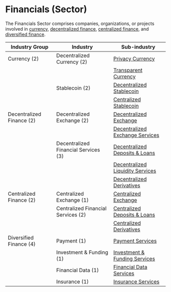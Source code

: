 # Financials (Sector)

The Financials Sector comprises companies, organizations, or projects involved in [currency](currency-industry-group.md), [decentralized finance](decentralized-finance-industry-group.md), [centralized finance](centralized-finance-industry-group.md), and [diversified finance](diversified-finance-industry-group.md).

| Industry Group            | Industry                             | Sub-industry                                                                                                              |
| ------------------------- | ------------------------------------ | ------------------------------------------------------------------------------------------------------------------------- |
| Currency (2)              | Decentralized Currency (2)           | [Privacy Currency](currency-industry-group.md#privacy-currency-sub-industry)                                              |
|                           |                                      | [Transparent Currency](currency-industry-group.md#transparent-currency-sub-industry)                                      |
|                           | Stablecoin (2)                       | [Decentralized Stablecoin](currency-industry-group.md#decentralized-stablecoin-sub-industry)                              |
|                           |                                      | [Centralized Stablecoin](currency-industry-group.md#centralized-stablecoin-sub-industry)                                  |
| Decentralized Finance (2) | Decentralized Exchange (2)           | [Decentralized Exchange](decentralized-finance-industry-group.md#decentralized-exchange-sub-industry)                     |
|                           |                                      | [Decentralized Exchange Services](decentralized-finance-industry-group.md#exchange-services-sub-industry)                 |
|                           | Decentralized Financial Services (3) | [Decentralized Deposits & Loans](decentralized-finance-industry-group.md#deposits-and-loans-sub-industry)                 |
|                           |                                      | [Decentralized Liquidity Services](decentralized-finance-industry-group.md#decentralized-liquidity-services-sub-industry) |
|                           |                                      | [Decentralized Derivatives](decentralized-finance-industry-group.md#decentralized-derivatives-sub-industry)               |
| Centralized Finance (2)   | Centralized Exchange (1)             | [Centralized Exchange](centralized-finance-industry-group.md#centralized-exchange-sub-industry)                           |
|                           | Centralized Financial Services (2)   | [Centralized Deposits & Loans](centralized-finance-industry-group.md#centralized-deposits-and-loans-sub-industry)         |
|                           |                                      | [Centralized Derivatives](centralized-finance-industry-group.md#centralized-derivatives-sub-industry)                     |
| Diversified Finance (4)   | Payment (1)                          | [Payment Services](diversified-finance-industry-group.md#payment-services-sub-industry)                                   |
|                           | Investment & Funding (1)             | [Investment & Funding Services](diversified-finance-industry-group.md#investment-and-funding-services-sub-industry)       |
|                           | Financial Data (1)                   | [Financial Data Services](diversified-finance-industry-group.md#financial-data-services-sub-industry)                     |
|                           | Insurance (1)                        | [Insurance Services](diversified-finance-industry-group.md#insurance-services-sub-industry)                               |
